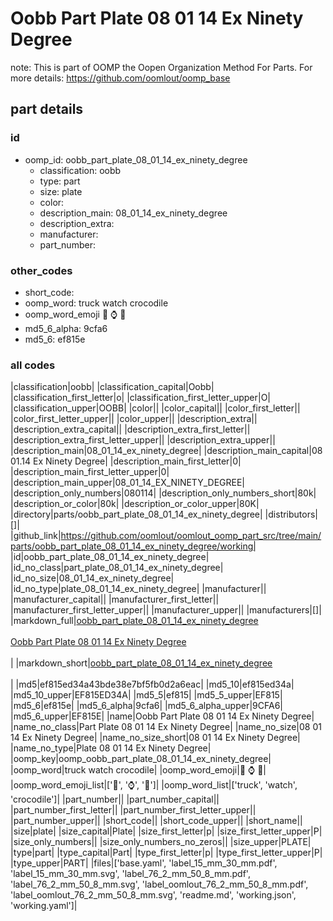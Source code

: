 # Oobb Part Plate 08 01 14 Ex Ninety Degree  

note: This is part of OOMP the Oopen Organization Method For Parts. For more details: https://github.com/oomlout/oomp_base

##  part details





### id
* oomp_id: oobb_part_plate_08_01_14_ex_ninety_degree
  * classification: oobb
  * type: part
  * size: plate
  * color: 
  * description_main: 08_01_14_ex_ninety_degree
  * description_extra: 
  * manufacturer: 
  * part_number: 

### other_codes
* short_code: 
* oomp_word: truck watch crocodile
* oomp_word_emoji :truck: :watch: :crocodile:
* md5_6_alpha: 9cfa6
* md5_6: ef815e

### all codes 
|classification|oobb|
|classification_capital|Oobb|
|classification_first_letter|o|
|classification_first_letter_upper|O|
|classification_upper|OOBB|
|color||
|color_capital||
|color_first_letter||
|color_first_letter_upper||
|color_upper||
|description_extra||
|description_extra_capital||
|description_extra_first_letter||
|description_extra_first_letter_upper||
|description_extra_upper||
|description_main|08_01_14_ex_ninety_degree|
|description_main_capital|08 01.14 Ex Ninety Degree|
|description_main_first_letter|0|
|description_main_first_letter_upper|0|
|description_main_upper|08_01_14_EX_NINETY_DEGREE|
|description_only_numbers|080114|
|description_only_numbers_short|80k|
|description_or_color|80k|
|description_or_color_upper|80K|
|directory|parts/oobb_part_plate_08_01_14_ex_ninety_degree|
|distributors|[]|
|github_link|https://github.com/oomlout/oomlout_oomp_part_src/tree/main/parts/oobb_part_plate_08_01_14_ex_ninety_degree/working|
|id|oobb_part_plate_08_01_14_ex_ninety_degree|
|id_no_class|part_plate_08_01_14_ex_ninety_degree|
|id_no_size|08_01_14_ex_ninety_degree|
|id_no_type|plate_08_01_14_ex_ninety_degree|
|manufacturer||
|manufacturer_capital||
|manufacturer_first_letter||
|manufacturer_first_letter_upper||
|manufacturer_upper||
|manufacturers|[]|
|markdown_full|[oobb_part_plate_08_01_14_ex_ninety_degree](https://github.com/oomlout/oomlout_oomp_part_src/tree/main/parts/oobb_part_plate_08_01_14_ex_ninety_degree/working)<br>[](https://github.com/oomlout/oomlout_oomp_part_src/tree/main/parts/oobb_part_plate_08_01_14_ex_ninety_degree/working)<br>[Oobb Part Plate 08 01 14 Ex Ninety Degree](https://github.com/oomlout/oomlout_oomp_part_src/tree/main/parts/oobb_part_plate_08_01_14_ex_ninety_degree/working)<br><br>|
|markdown_short|[oobb_part_plate_08_01_14_ex_ninety_degree](https://github.com/oomlout/oomlout_oomp_part_src/tree/main/parts/oobb_part_plate_08_01_14_ex_ninety_degree/working)<br><br>|
|md5|ef815ed34a43bde38e7bf5fb0d2a6eac|
|md5_10|ef815ed34a|
|md5_10_upper|EF815ED34A|
|md5_5|ef815|
|md5_5_upper|EF815|
|md5_6|ef815e|
|md5_6_alpha|9cfa6|
|md5_6_alpha_upper|9CFA6|
|md5_6_upper|EF815E|
|name|Oobb Part Plate 08 01 14 Ex Ninety Degree|
|name_no_class|Part Plate 08 01 14 Ex Ninety Degree|
|name_no_size|08 01 14 Ex Ninety Degree|
|name_no_size_short|08 01 14 Ex Ninety Degree|
|name_no_type|Plate 08 01 14 Ex Ninety Degree|
|oomp_key|oomp_oobb_part_plate_08_01_14_ex_ninety_degree|
|oomp_word|truck watch crocodile|
|oomp_word_emoji|:truck: :watch: :crocodile:|
|oomp_word_emoji_list|[':truck:', ':watch:', ':crocodile:']|
|oomp_word_list|['truck', 'watch', 'crocodile']|
|part_number||
|part_number_capital||
|part_number_first_letter||
|part_number_first_letter_upper||
|part_number_upper||
|short_code||
|short_code_upper||
|short_name||
|size|plate|
|size_capital|Plate|
|size_first_letter|p|
|size_first_letter_upper|P|
|size_only_numbers||
|size_only_numbers_no_zeros||
|size_upper|PLATE|
|type|part|
|type_capital|Part|
|type_first_letter|p|
|type_first_letter_upper|P|
|type_upper|PART|
|files|['base.yaml', 'label_15_mm_30_mm.pdf', 'label_15_mm_30_mm.svg', 'label_76_2_mm_50_8_mm.pdf', 'label_76_2_mm_50_8_mm.svg', 'label_oomlout_76_2_mm_50_8_mm.pdf', 'label_oomlout_76_2_mm_50_8_mm.svg', 'readme.md', 'working.json', 'working.yaml']|
